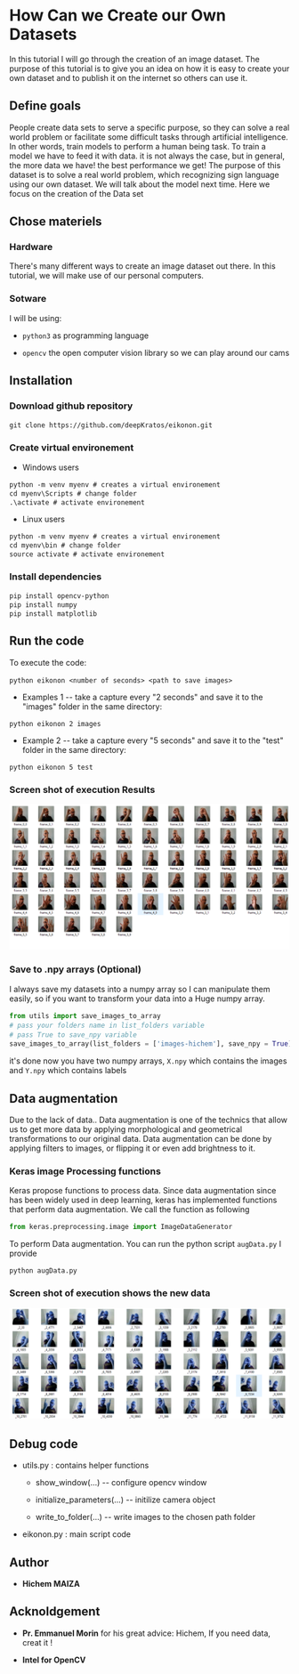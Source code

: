 # How Can we Create our Own Datasets

In this tutorial I will go through the creation of an image dataset. The purpose of this tutorial is to give you an idea on how it is easy to create your own dataset and to publish it on the internet so others can use it.

## Define goals

People create data sets to serve a specific purpose, so they can solve a real world problem or facilitate some difficult tasks through artificial intelligence. In other words, train models to perform a human being task.
To train a model we have to feed it with data. it is not always the case, but in general, the more data we have! the best performance we get!
The purpose of this dataset is to solve a real world problem, which recognizing sign language using our own dataset. We will talk about the model next time. Here we focus on the creation of the Data set

## Chose materiels

### Hardware

There's many different ways to create an image dataset out there. In this tutorial, we will make use of our personal computers.

### Sotware

I will be using:

- `python3` as programming language

- `opencv` the open computer vision library  so we can play around our cams

## Installation

### Download github repository

```shell
git clone https://github.com/deepKratos/eikonon.git
```

### Create virtual environement

- Windows users

```shell
python -m venv myenv # creates a virtual environement
cd myenv\Scripts # change folder
.\activate # activate environement
```

- Linux users

```shell
python -m venv myenv # creates a virtual environement 
cd myenv\bin # change folder
source activate # activate environement  
```

### Install dependencies

```shell
pip install opencv-python
pip install numpy
pip install matplotlib
```

## Run the code

To execute the code:

`python eikonon <number of seconds> <path to save images>`

- Examples 1 -- take a capture every "2 seconds" and save it to the "images" folder in the same directory:

```shell
python eikonon 2 images
```

- Example 2 -- take a capture every "5 seconds" and save it to the "test" folder in the same directory: 

```shell
python eikonon 5 test
```

### Screen shot of execution Results

![Screen shot of execution Resutls](res.png)

### Save to .npy arrays (Optional)

I always save my datasets into a numpy array so I can manipulate them easily, so if you want to transform your data into a Huge numpy array.

```python
from utils import save_images_to_array
# pass your folders name in list_folders variable
# pass True to save_npy variable
save_images_to_array(list_folders = ['images-hichem'], save_npy = True)
```

it's done now you have two numpy arrays, `X.npy` which contains the images and `Y.npy` which contains labels

## Data augmentation

Due to the lack of data.. Data augmentation is one of the technics that allow us to get more data by applying morphological and geometrical transformations to our original data. Data augmentation can be done by applying filters to images, or flipping it or even add brightness to it.

### Keras image Processing functions

Keras propose functions to process data. Since data augmentation since has been widely used in deep learning, keras has implemented functions that perform data augmentation. We call the function as following

```python
from keras.preprocessing.image import ImageDataGenerator
```

To perform Data augmentation. You can run the python script `augData.py` I provide

```shell
python augData.py
```

### Screen shot of execution shows the new data

![Screen shot of execution Resutls](res2.png)

## Debug code

- utils.py : contains helper functions

  - show_window(...) -- configure opencv window

  - initialize_parameters(...) -- initilize camera object

  - write_to_folder(...) -- write images to the chosen path folder

- eikonon.py : main script code

## Author

- **Hichem MAIZA**

## Acknoldgement

- **Pr. Emmanuel Morin** for his great advice: Hichem, If you need data, creat it !

- **Intel for OpenCV**